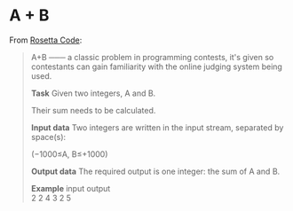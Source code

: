 # A + B

From [Rosetta Code](http://rosettacode.org/wiki/A%2BB):

> A+B   ─── a classic problem in programming contests,   it's given so contestants can gain familiarity with the online judging system being used.
>
> **Task**
> Given two integers,   A and B.
> 
> Their sum needs to be calculated.
>
> **Input data**
> Two integers are written in the input stream, separated by space(s):
>
> (−1000≤A, B≤+1000)
>
> **Output data**
> The required output is one integer:   the sum of A and B.
>
> **Example**
> input  	output  
> 2 2	4
> 3 2	5

